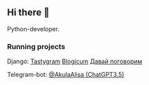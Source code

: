 ## Hi there 👋

Python-developer. 

### Running projects

Django:
[Tastygram](https://tastygram.ddns.net/)
[Blogicum](https://blogicum.ddns.net/)
[Давай поговорим](https://dpogovorim.ru/)


Telegram-bot:
[@AkulaAlisa (ChatGPT3.5)](https://t.me/akulaAlisaBot)
